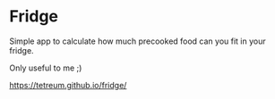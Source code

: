 # Fridge
Simple app to calculate how much precooked food can you fit in your fridge.

Only useful to me ;)

https://tetreum.github.io/fridge/
